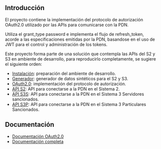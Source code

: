 ## Introducción
El proyecto contiene la implementación del protocolo de autorización OAuth2.0 utilizado por las APIs para comunicarse con la PDN.

Utiliza el grant_type password e implementa el flujo de refresh_token, acorde a las especificaciones emitidas por la PDN, basandose en el uso de JWT para el control y administración de los tokens. 

Este proyecto forma parte de una solución que contempla las APIs del S2 y S3 en ambiente de desarrollo, para reproducirlo completamente, se sugiere el siguiente orden:
* [Instalación](https://docs.google.com/document/d/1aQ0_f3sGiyE94anGy2pwOFn6KLucYTc3ZkrWM8rikIo/edit?usp=sharing): preparación del ambiente de desarrollo.
* [Generador](https://github.com/PDNMX/piloto_generador): generador de datos sintéticos para el S2 y S3. 
* [OAuth2.0](https://github.com/PDNMX/piloto_oauth2.0): implementación del protocolo de autorización.
* [API S2](https://github.com/PDNMX/piloto_s2): API para conectarse a la PDN en el Sistema 2. 
* [API S3S](https://github.com/PDNMX/piloto_s3s): API para conectarse a la PDN en el Sistema 3 Servidores sancionados.
* [API S3P](https://github.com/PDNMX/piloto_s3p): API para conectarse a la PDN en el Sistema 3 Particulares Sancionados. 


## Documentación

* [Documentación OAuth2.0](https://docs.google.com/document/d/1UoUKII1dscdKojGMEdUyLls0CKPp4pe2E28djCYMf6A/edit?usp=sharing)
* [Documentación completa](https://drive.google.com/drive/folders/1aQLhmtKwbWiTy20Ei9k-zy6hneUuYTn2?usp=sharing)
